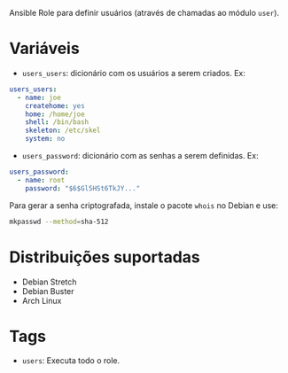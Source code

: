 Ansible Role para definir usuários (através de chamadas ao módulo `user`).

# Variáveis

- `users_users`: dicionário com os usuários a serem criados. Ex:

```yaml
users_users:
  - name: joe
    createhome: yes
    home: /home/joe
    shell: /bin/bash
    skeleton: /etc/skel
    system: no
```

- `users_password`: dicionário com as senhas a serem definidas. Ex:

```yaml
users_password:
  - name: root
    password: "$6$Gl5HSt6TkJY..."
```

Para gerar a senha criptografada, instale o pacote `whois` no Debian e use:

```bash
mkpasswd --method=sha-512
```

# Distribuições suportadas

- Debian Stretch
- Debian Buster
- Arch Linux

# Tags

- `users`: Executa todo o role.
